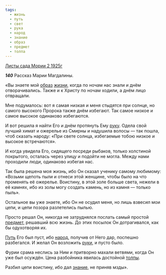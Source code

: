 ```yaml
---
tags:
  - жизнь
  - путь
  - свет
  - рука
  - народ
  - знание
  - образ
  - предмет
  - толпа
---
```


[Листы сада Мории 2 1925г](/agni/1925)

___140___
Рассказ Марии Магдалины.   

«Вы знаете мой [образ](/tag/#образ) [жизни](/tag/#жизнь), когда по ночам нас знали и днём отворачивались. Также и к Христу по ночам ходили, а днём лицо отвращали.   

Мне подумалось: вот я самая низкая и меня стыдятся при солнце, но самого высокого Пророка также днём избегают. Так самое низкое и самое высокое одинаково избегаются.   

И вот решила я найти Его и днём протянуть Ему [руку](/tag/#рука). Одела свой лучший химат и ожерелье из Смирны и надушила волосы — так пошла, чтоб сказать народу: «При свете солнца, избегаемые тобою низкое и высокое встречаются».   

И когда увидела Его, сидящего посреди рыбаков, только холстиной покрытого, осталась через улицу и подойти не могла. Между нами проходили люди, одинаково избегая нас.   

Так была решена моя жизнь, ибо Он сказал ученику самому любимому: «Возьми щепоть пыли и отнеси этой женщине, чтобы было на что променять её ожерелье. Воистину, в этой золе больше света, нежели в её камнях, ибо из золы могу создать камень, но из камня — только пыль».   

Остальное вы уже знаете, ибо Он не осудил меня, но лишь взвесил мои цепи, и цепи позора разлетелись пылью.   

Просто решал Он, никогда не затруднялся послать самый простой [предмет](/tag/#предмет), решавший всю жизнь. До этих посылок Он дотрагивался, как бы одухотворяя их.   

[Путь](/tag/#путь) Его был пуст, ибо [народ](/tag/#народ), получив от Него дар, поспешно разбегался. И желал Он возложить [руки](/tag/#рука), и пусто было.   

Фурии срама неслись за Ним и притворно махали ветвями, когда Он уже был осуждён. Цена разбойника явилась достойной [толпы](/tag/#толпа).   

Разбил цепи воистину, ибо дал [знание](/tag/#знание), не приняв мзды».   

